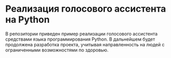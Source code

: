 # Реализация голосового ассистента на Python

В репозитории приведен пример реализации голосового ассистента средствами языка программирования Python. В дальнейшем будет продолжена разработка проекта, учитывая направленность на людей с ограниченными возможностями по здоровью. 
